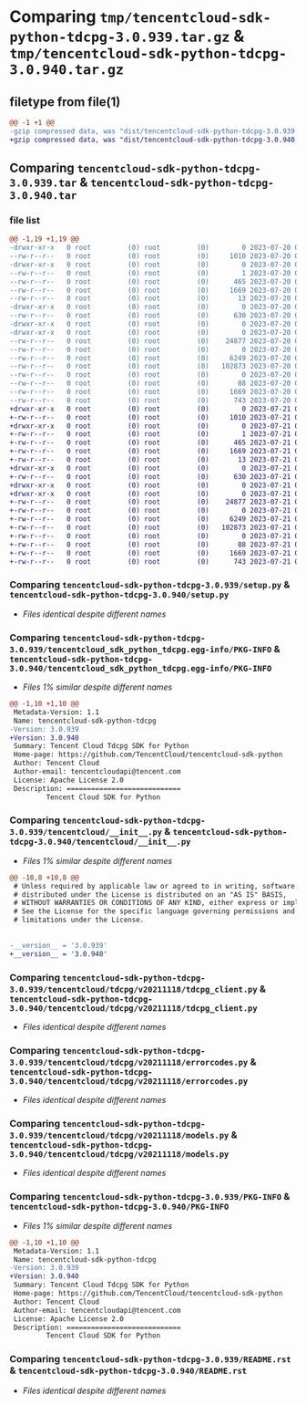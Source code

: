 # Comparing `tmp/tencentcloud-sdk-python-tdcpg-3.0.939.tar.gz` & `tmp/tencentcloud-sdk-python-tdcpg-3.0.940.tar.gz`

## filetype from file(1)

```diff
@@ -1 +1 @@
-gzip compressed data, was "dist/tencentcloud-sdk-python-tdcpg-3.0.939.tar", last modified: Thu Jul 20 00:34:40 2023, max compression
+gzip compressed data, was "dist/tencentcloud-sdk-python-tdcpg-3.0.940.tar", last modified: Fri Jul 21 00:50:39 2023, max compression
```

## Comparing `tencentcloud-sdk-python-tdcpg-3.0.939.tar` & `tencentcloud-sdk-python-tdcpg-3.0.940.tar`

### file list

```diff
@@ -1,19 +1,19 @@
-drwxr-xr-x   0 root         (0) root         (0)        0 2023-07-20 00:34:40.000000 tencentcloud-sdk-python-tdcpg-3.0.939/
--rw-r--r--   0 root         (0) root         (0)     1010 2023-07-20 00:34:40.000000 tencentcloud-sdk-python-tdcpg-3.0.939/setup.py
-drwxr-xr-x   0 root         (0) root         (0)        0 2023-07-20 00:34:40.000000 tencentcloud-sdk-python-tdcpg-3.0.939/tencentcloud_sdk_python_tdcpg.egg-info/
--rw-r--r--   0 root         (0) root         (0)        1 2023-07-20 00:34:40.000000 tencentcloud-sdk-python-tdcpg-3.0.939/tencentcloud_sdk_python_tdcpg.egg-info/dependency_links.txt
--rw-r--r--   0 root         (0) root         (0)      465 2023-07-20 00:34:40.000000 tencentcloud-sdk-python-tdcpg-3.0.939/tencentcloud_sdk_python_tdcpg.egg-info/SOURCES.txt
--rw-r--r--   0 root         (0) root         (0)     1669 2023-07-20 00:34:40.000000 tencentcloud-sdk-python-tdcpg-3.0.939/tencentcloud_sdk_python_tdcpg.egg-info/PKG-INFO
--rw-r--r--   0 root         (0) root         (0)       13 2023-07-20 00:34:40.000000 tencentcloud-sdk-python-tdcpg-3.0.939/tencentcloud_sdk_python_tdcpg.egg-info/top_level.txt
-drwxr-xr-x   0 root         (0) root         (0)        0 2023-07-20 00:34:40.000000 tencentcloud-sdk-python-tdcpg-3.0.939/tencentcloud/
--rw-r--r--   0 root         (0) root         (0)      630 2023-07-20 00:34:40.000000 tencentcloud-sdk-python-tdcpg-3.0.939/tencentcloud/__init__.py
-drwxr-xr-x   0 root         (0) root         (0)        0 2023-07-20 00:34:40.000000 tencentcloud-sdk-python-tdcpg-3.0.939/tencentcloud/tdcpg/
-drwxr-xr-x   0 root         (0) root         (0)        0 2023-07-20 00:34:40.000000 tencentcloud-sdk-python-tdcpg-3.0.939/tencentcloud/tdcpg/v20211118/
--rw-r--r--   0 root         (0) root         (0)    24877 2023-07-20 00:34:40.000000 tencentcloud-sdk-python-tdcpg-3.0.939/tencentcloud/tdcpg/v20211118/tdcpg_client.py
--rw-r--r--   0 root         (0) root         (0)        0 2023-07-20 00:34:40.000000 tencentcloud-sdk-python-tdcpg-3.0.939/tencentcloud/tdcpg/v20211118/__init__.py
--rw-r--r--   0 root         (0) root         (0)     6249 2023-07-20 00:34:40.000000 tencentcloud-sdk-python-tdcpg-3.0.939/tencentcloud/tdcpg/v20211118/errorcodes.py
--rw-r--r--   0 root         (0) root         (0)   102873 2023-07-20 00:34:40.000000 tencentcloud-sdk-python-tdcpg-3.0.939/tencentcloud/tdcpg/v20211118/models.py
--rw-r--r--   0 root         (0) root         (0)        0 2023-07-20 00:34:40.000000 tencentcloud-sdk-python-tdcpg-3.0.939/tencentcloud/tdcpg/__init__.py
--rw-r--r--   0 root         (0) root         (0)       88 2023-07-20 00:34:40.000000 tencentcloud-sdk-python-tdcpg-3.0.939/setup.cfg
--rw-r--r--   0 root         (0) root         (0)     1669 2023-07-20 00:34:40.000000 tencentcloud-sdk-python-tdcpg-3.0.939/PKG-INFO
--rw-r--r--   0 root         (0) root         (0)      743 2023-07-20 00:34:40.000000 tencentcloud-sdk-python-tdcpg-3.0.939/README.rst
+drwxr-xr-x   0 root         (0) root         (0)        0 2023-07-21 00:50:39.000000 tencentcloud-sdk-python-tdcpg-3.0.940/
+-rw-r--r--   0 root         (0) root         (0)     1010 2023-07-21 00:50:39.000000 tencentcloud-sdk-python-tdcpg-3.0.940/setup.py
+drwxr-xr-x   0 root         (0) root         (0)        0 2023-07-21 00:50:39.000000 tencentcloud-sdk-python-tdcpg-3.0.940/tencentcloud_sdk_python_tdcpg.egg-info/
+-rw-r--r--   0 root         (0) root         (0)        1 2023-07-21 00:50:39.000000 tencentcloud-sdk-python-tdcpg-3.0.940/tencentcloud_sdk_python_tdcpg.egg-info/dependency_links.txt
+-rw-r--r--   0 root         (0) root         (0)      465 2023-07-21 00:50:39.000000 tencentcloud-sdk-python-tdcpg-3.0.940/tencentcloud_sdk_python_tdcpg.egg-info/SOURCES.txt
+-rw-r--r--   0 root         (0) root         (0)     1669 2023-07-21 00:50:39.000000 tencentcloud-sdk-python-tdcpg-3.0.940/tencentcloud_sdk_python_tdcpg.egg-info/PKG-INFO
+-rw-r--r--   0 root         (0) root         (0)       13 2023-07-21 00:50:39.000000 tencentcloud-sdk-python-tdcpg-3.0.940/tencentcloud_sdk_python_tdcpg.egg-info/top_level.txt
+drwxr-xr-x   0 root         (0) root         (0)        0 2023-07-21 00:50:39.000000 tencentcloud-sdk-python-tdcpg-3.0.940/tencentcloud/
+-rw-r--r--   0 root         (0) root         (0)      630 2023-07-21 00:50:39.000000 tencentcloud-sdk-python-tdcpg-3.0.940/tencentcloud/__init__.py
+drwxr-xr-x   0 root         (0) root         (0)        0 2023-07-21 00:50:39.000000 tencentcloud-sdk-python-tdcpg-3.0.940/tencentcloud/tdcpg/
+drwxr-xr-x   0 root         (0) root         (0)        0 2023-07-21 00:50:39.000000 tencentcloud-sdk-python-tdcpg-3.0.940/tencentcloud/tdcpg/v20211118/
+-rw-r--r--   0 root         (0) root         (0)    24877 2023-07-21 00:50:39.000000 tencentcloud-sdk-python-tdcpg-3.0.940/tencentcloud/tdcpg/v20211118/tdcpg_client.py
+-rw-r--r--   0 root         (0) root         (0)        0 2023-07-21 00:50:39.000000 tencentcloud-sdk-python-tdcpg-3.0.940/tencentcloud/tdcpg/v20211118/__init__.py
+-rw-r--r--   0 root         (0) root         (0)     6249 2023-07-21 00:50:39.000000 tencentcloud-sdk-python-tdcpg-3.0.940/tencentcloud/tdcpg/v20211118/errorcodes.py
+-rw-r--r--   0 root         (0) root         (0)   102873 2023-07-21 00:50:39.000000 tencentcloud-sdk-python-tdcpg-3.0.940/tencentcloud/tdcpg/v20211118/models.py
+-rw-r--r--   0 root         (0) root         (0)        0 2023-07-21 00:50:39.000000 tencentcloud-sdk-python-tdcpg-3.0.940/tencentcloud/tdcpg/__init__.py
+-rw-r--r--   0 root         (0) root         (0)       88 2023-07-21 00:50:39.000000 tencentcloud-sdk-python-tdcpg-3.0.940/setup.cfg
+-rw-r--r--   0 root         (0) root         (0)     1669 2023-07-21 00:50:39.000000 tencentcloud-sdk-python-tdcpg-3.0.940/PKG-INFO
+-rw-r--r--   0 root         (0) root         (0)      743 2023-07-21 00:50:39.000000 tencentcloud-sdk-python-tdcpg-3.0.940/README.rst
```

### Comparing `tencentcloud-sdk-python-tdcpg-3.0.939/setup.py` & `tencentcloud-sdk-python-tdcpg-3.0.940/setup.py`

 * *Files identical despite different names*

### Comparing `tencentcloud-sdk-python-tdcpg-3.0.939/tencentcloud_sdk_python_tdcpg.egg-info/PKG-INFO` & `tencentcloud-sdk-python-tdcpg-3.0.940/tencentcloud_sdk_python_tdcpg.egg-info/PKG-INFO`

 * *Files 1% similar despite different names*

```diff
@@ -1,10 +1,10 @@
 Metadata-Version: 1.1
 Name: tencentcloud-sdk-python-tdcpg
-Version: 3.0.939
+Version: 3.0.940
 Summary: Tencent Cloud Tdcpg SDK for Python
 Home-page: https://github.com/TencentCloud/tencentcloud-sdk-python
 Author: Tencent Cloud
 Author-email: tencentcloudapi@tencent.com
 License: Apache License 2.0
 Description: ============================
         Tencent Cloud SDK for Python
```

### Comparing `tencentcloud-sdk-python-tdcpg-3.0.939/tencentcloud/__init__.py` & `tencentcloud-sdk-python-tdcpg-3.0.940/tencentcloud/__init__.py`

 * *Files 1% similar despite different names*

```diff
@@ -10,8 +10,8 @@
 # Unless required by applicable law or agreed to in writing, software
 # distributed under the License is distributed on an "AS IS" BASIS,
 # WITHOUT WARRANTIES OR CONDITIONS OF ANY KIND, either express or implied.
 # See the License for the specific language governing permissions and
 # limitations under the License.
 
 
-__version__ = '3.0.939'
+__version__ = '3.0.940'
```

### Comparing `tencentcloud-sdk-python-tdcpg-3.0.939/tencentcloud/tdcpg/v20211118/tdcpg_client.py` & `tencentcloud-sdk-python-tdcpg-3.0.940/tencentcloud/tdcpg/v20211118/tdcpg_client.py`

 * *Files identical despite different names*

### Comparing `tencentcloud-sdk-python-tdcpg-3.0.939/tencentcloud/tdcpg/v20211118/errorcodes.py` & `tencentcloud-sdk-python-tdcpg-3.0.940/tencentcloud/tdcpg/v20211118/errorcodes.py`

 * *Files identical despite different names*

### Comparing `tencentcloud-sdk-python-tdcpg-3.0.939/tencentcloud/tdcpg/v20211118/models.py` & `tencentcloud-sdk-python-tdcpg-3.0.940/tencentcloud/tdcpg/v20211118/models.py`

 * *Files identical despite different names*

### Comparing `tencentcloud-sdk-python-tdcpg-3.0.939/PKG-INFO` & `tencentcloud-sdk-python-tdcpg-3.0.940/PKG-INFO`

 * *Files 1% similar despite different names*

```diff
@@ -1,10 +1,10 @@
 Metadata-Version: 1.1
 Name: tencentcloud-sdk-python-tdcpg
-Version: 3.0.939
+Version: 3.0.940
 Summary: Tencent Cloud Tdcpg SDK for Python
 Home-page: https://github.com/TencentCloud/tencentcloud-sdk-python
 Author: Tencent Cloud
 Author-email: tencentcloudapi@tencent.com
 License: Apache License 2.0
 Description: ============================
         Tencent Cloud SDK for Python
```

### Comparing `tencentcloud-sdk-python-tdcpg-3.0.939/README.rst` & `tencentcloud-sdk-python-tdcpg-3.0.940/README.rst`

 * *Files identical despite different names*

